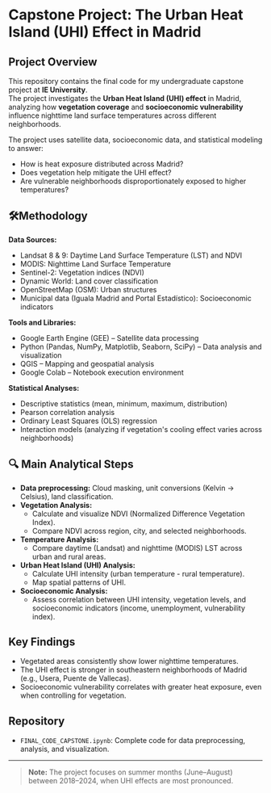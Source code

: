 # Capstone Project: The Urban Heat Island (UHI) Effect in Madrid

## Project Overview
This repository contains the final code for my undergraduate capstone project at **IE University**.  
The project investigates the **Urban Heat Island (UHI) effect** in Madrid, analyzing how **vegetation coverage** and **socioeconomic vulnerability** influence nighttime land surface temperatures across different neighborhoods.

The project uses satellite data, socioeconomic data, and statistical modeling to answer:
- How is heat exposure distributed across Madrid?
- Does vegetation help mitigate the UHI effect?
- Are vulnerable neighborhoods disproportionately exposed to higher temperatures?

## 🛠Methodology
**Data Sources:**
- Landsat 8 & 9: Daytime Land Surface Temperature (LST) and NDVI
- MODIS: Nighttime Land Surface Temperature
- Sentinel-2: Vegetation indices (NDVI)
- Dynamic World: Land cover classification
- OpenStreetMap (OSM): Urban structures
- Municipal data (Iguala Madrid and Portal Estadístico): Socioeconomic indicators

**Tools and Libraries:**
- Google Earth Engine (GEE) – Satellite data processing
- Python (Pandas, NumPy, Matplotlib, Seaborn, SciPy) – Data analysis and visualization
- QGIS – Mapping and geospatial analysis
- Google Colab – Notebook execution environment

**Statistical Analyses:**
- Descriptive statistics (mean, minimum, maximum, distribution)
- Pearson correlation analysis
- Ordinary Least Squares (OLS) regression
- Interaction models (analyzing if vegetation's cooling effect varies across neighborhoods)

## 🔍 Main Analytical Steps
- **Data preprocessing:** Cloud masking, unit conversions (Kelvin → Celsius), land classification.
- **Vegetation Analysis:** 
  - Calculate and visualize NDVI (Normalized Difference Vegetation Index).
  - Compare NDVI across region, city, and selected neighborhoods.
- **Temperature Analysis:** 
  - Compare daytime (Landsat) and nighttime (MODIS) LST across urban and rural areas.
- **Urban Heat Island (UHI) Analysis:** 
  - Calculate UHI intensity (urban temperature - rural temperature).
  - Map spatial patterns of UHI.
- **Socioeconomic Analysis:** 
  - Assess correlation between UHI intensity, vegetation levels, and socioeconomic indicators (income, unemployment, vulnerability index).

## Key Findings
- Vegetated areas consistently show lower nighttime temperatures.
- The UHI effect is stronger in southeastern neighborhoods of Madrid (e.g., Usera, Puente de Vallecas).
- Socioeconomic vulnerability correlates with greater heat exposure, even when controlling for vegetation.

## Repository 
- `FINAL_CODE_CAPSTONE.ipynb`: Complete code for data preprocessing, analysis, and visualization.

---

> **Note:** The project focuses on summer months (June–August) between 2018–2024, when UHI effects are most pronounced.
